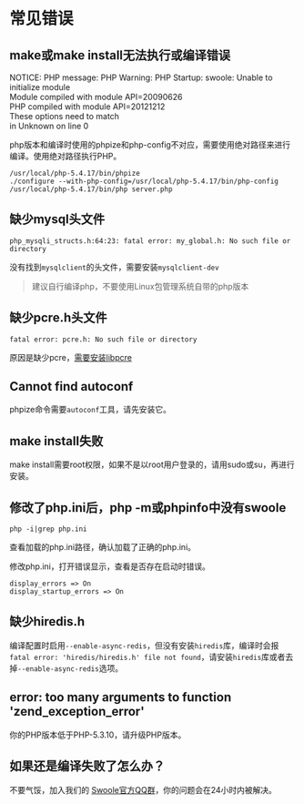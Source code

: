 # 常见错误

make或make install无法执行或编译错误
----

NOTICE: PHP message: PHP Warning:  PHP Startup: swoole: Unable to initialize module  
Module compiled with module API=20090626  
PHP    compiled with module API=20121212  
These options need to match  
 in Unknown on line 0  

php版本和编译时使用的phpize和php-config不对应，需要使用绝对路径来进行编译。使用绝对路径执行PHP。
```shell
/usr/local/php-5.4.17/bin/phpize
./configure --with-php-config=/usr/local/php-5.4.17/bin/php-config
/usr/local/php-5.4.17/bin/php server.php
```

缺少mysql头文件
----
```shell
php_mysqli_structs.h:64:23: fatal error: my_global.h: No such file or directory
```
没有找到`mysqlclient`的头文件，需要安装`mysqlclient-dev`

> 建议自行编译php，不要使用Linux包管理系统自带的php版本  

缺少pcre.h头文件
----
```shell
fatal error: pcre.h: No such file or directory
```
原因是缺少pcre，[需要安装libpcre](/wiki/page/312.html)

Cannot find autoconf
----
phpize命令需要`autoconf`工具，请先安装它。

make install失败
----
make install需要root权限，如果不是以root用户登录的，请用sudo或su，再进行安装。

修改了php.ini后，php -m或phpinfo中没有swoole
----
```shell
php -i|grep php.ini
```
查看加载的php.ini路径，确认加载了正确的php.ini。

修改php.ini，打开错误显示，查看是否存在启动时错误。
```
display_errors => On  
display_startup_errors => On
```
缺少hiredis.h
----
编译配置时启用`--enable-async-redis`，但没有安装`hiredis`库，编译时会报`fatal error: 'hiredis/hiredis.h' file not found`，请安装`hiredis`库或者去掉`--enable-async-redis`选项。

error: too many arguments to function 'zend_exception_error'
----
你的PHP版本低于PHP-5.3.10，请升级PHP版本。

如果还是编译失败了怎么办？
----
不要气馁，加入我们的 [Swoole官方QQ群](/wiki/page/69.html#entry_h2_1)，你的问题会在24小时内被解决。